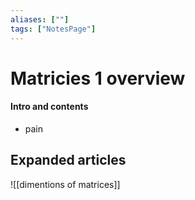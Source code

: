 ```yaml
---
aliases: [""]
tags: ["NotesPage"]
---
```


# Matricies 1 overview

#### Intro and contents
- pain


## Expanded articles

![[dimentions of matrices]]
